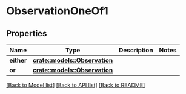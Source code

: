 # ObservationOneOf1

## Properties

Name | Type | Description | Notes
------------ | ------------- | ------------- | -------------
**either** | [**crate::models::Observation**](Observation.md) |  | 
**or** | [**crate::models::Observation**](Observation.md) |  | 

[[Back to Model list]](../README.md#documentation-for-models) [[Back to API list]](../README.md#documentation-for-api-endpoints) [[Back to README]](../README.md)


